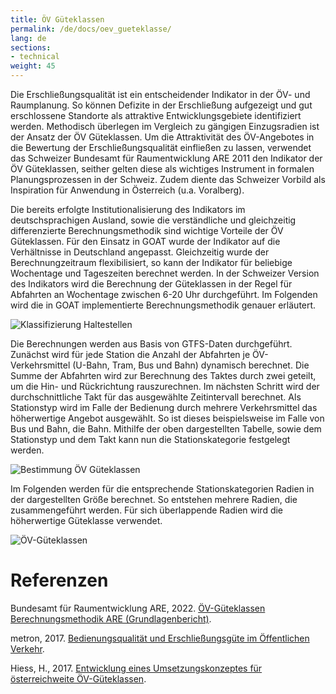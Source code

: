 ```yaml
---
title: ÖV Güteklassen
permalink: /de/docs/oev_gueteklasse/
lang: de
sections:
- technical
weight: 45
---
```


Die Erschließungsqualität ist ein entscheidender Indikator in der ÖV- und Raumplanung. So können Defizite in der Erschließung aufgezeigt und gut erschlossene Standorte als attraktive Entwicklungsgebiete identifiziert werden. Methodisch überlegen im Vergleich zu gängigen Einzugsradien ist der Ansatz der ÖV Güteklassen. Um die Attraktivität des ÖV-Angebotes in die Bewertung der Erschließungsqualität einfließen zu lassen, verwendet das Schweizer Bundesamt für Raumentwicklung ARE 2011 den Indikator der ÖV Güteklassen, seither gelten diese als wichtiges Instrument in formalen Planungsprozessen in der Schweiz. Zudem diente das Schweizer Vorbild als Inspiration für Anwendung in Österreich (u.a. Voralberg).  

Die bereits erfolgte Institutionalisierung des Indikators im deutschsprachigen Ausland, sowie die verständliche und gleichzeitig differenzierte Berechnungsmethodik sind wichtige Vorteile der ÖV Güteklassen. Für den Einsatz in GOAT wurde der Indikator auf die Verhältnisse in Deutschland angepasst. Gleichzeitig wurde der Berechnungzeitraum flexibilisiert, so kann der Indikator für beliebige Wochentage und Tageszeiten berechnet werden. In der Schweizer Version des Indikators wird die Berechnung der Güteklassen in der Regel für Abfahrten an Wochentage zwischen 6-20 Uhr durchgeführt. Im Folgenden wird die in GOAT implementierte Berechnungsmethodik genauer erläutert.  

![Klassifizierung Haltestellen](/images/docs/oev_gueteklasse/classification_stations_de.webp "Klassifizierung Stationen")

Die Berechnungen werden aus Basis von GTFS-Daten durchgeführt. Zunächst wird für jede Station die Anzahl der Abfahrten je ÖV-Verkehrsmittel (U-Bahn, Tram, Bus und Bahn) dynamisch berechnet. Die Summe der Abfahrten wird zur Berechnung des Taktes durch zwei geteilt, um die Hin- und Rückrichtung rauszurechnen. Im nächsten Schritt wird der durchschnittliche Takt für das ausgewählte Zeitintervall berechnet. Als Stationstyp wird im Falle der Bedienung durch mehrere Verkehrsmittel das höherwertige Angebot ausgewählt. So ist dieses beispielsweise im Falle von Bus und Bahn, die Bahn. Mithilfe der oben dargestellten Tabelle, sowie dem Stationstyp und dem Takt kann nun die Stationskategorie festgelegt werden. 

![Bestimmung ÖV Güteklassen](/images/docs/oev_gueteklasse/determination_oev_gueteklasse_de.webp "Bestimmung ÖV Güteklassen")

Im Folgenden werden für die entsprechende Stationskategorien Radien in der dargestellten Größe berechnet. So entstehen mehrere Radien, die zusammengeführt werden. Für sich überlappende Radien wird die höherwertige Güteklasse verwendet. 

![ÖV-Güteklassen](/images/docs/oev_gueteklasse/visualization.png "ÖV-Güteklassen")

# Referenzen

Bundesamt für Raumentwicklung ARE, 2022. [ÖV-Güteklassen Berechnungsmethodik ARE (Grundlagenbericht)](https://www.are.admin.ch/are/de/home/medien-und-publikationen/publikationen/verkehr/ov-guteklassen-berechnungsmethodik-are.html "zur Referenz").

metron, 2017. [Bedienungsqualität und Erschließungsgüte im Öffentlichen Verkehr](https://vorarlberg.at/documents/302033/472144/1-+Schlussbericht.pdf/81c5f0d7-a0f0-54c7-e951-462cd5cf2831?t=1616147848364 "zur Referenz").

Hiess, H., 2017. [Entwicklung eines Umsetzungskonzeptes für österreichweite ÖV-Güteklassen](https://www.oerok.gv.at/fileadmin/user_upload/Bilder/2.Reiter-Raum_u._Region/1.OEREK/OEREK_2011/PS_RO_Verkehr/OeV-G%C3%BCteklassen_Bericht_Final_2017-04-12.pdf "zur Referenz").
